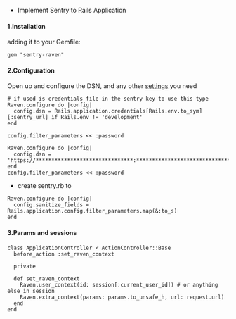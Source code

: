 - Implement Sentry to Rails Application

#### 1.Installation

adding it to your Gemfile:
```
gem "sentry-raven"
```

#### 2.Configuration

Open up [](config/application.rb) and configure the DSN, and any other [settings](https://docs.sentry.io/clients/ruby/config/) you need

```
# if used is credentials file in the sentry key to use this type
Raven.configure do |config|
  config.dsn = Rails.application.credentials[Rails.env.to_sym][:sentry_url] if Rails.env != 'development'
end

config.filter_parameters << :password
```

```
Raven.configure do |config|
  config.dsn = 'https://*******************************:*******************************@sentry.io/1469301'
end
config.filter_parameters << :password
```

- create sentry.rb to [](config/initializers/sentry.rb) 
```
Raven.configure do |config|
  config.sanitize_fields = Rails.application.config.filter_parameters.map(&:to_s)
end
```

#### 3.Params and sessions
```
class ApplicationController < ActionController::Base
  before_action :set_raven_context

  private

  def set_raven_context
    Raven.user_context(id: session[:current_user_id]) # or anything else in session
    Raven.extra_context(params: params.to_unsafe_h, url: request.url)
  end
end
```